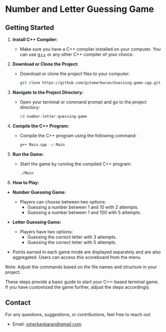 # Number and Letter Guessing Game

## Getting Started

1. **Install C++ Compiler:**
   - Make sure you have a C++ compiler installed on your computer. You can use [g++](https://gcc.gnu.org/) or any other C++ compiler of your choice.

2. **Download or Clone the Project:**
   - Download or clone the project files to your computer:
     ```bash
     git clone https://github.com/gitomerbaran/Guessing-game-cpp.git
     ```

3. **Navigate to the Project Directory:**
   - Open your terminal or command prompt and go to the project directory:
     ```bash
     cd number-letter-guessing-game
     ```

4. **Compile the C++ Program:**
   - Compile the C++ program using the following command:
     ```bash
     g++ Main.cpp -o Main
     ```

5. **Run the Game:**
   - Start the game by running the compiled C++ program:
     ```bash
     ./Main
     ```

6. **How to Play:**

- **Number Guessing Game:**
  - Players can choose between two options:
    - Guessing a number between 1 and 10 with 2 attempts.
    - Guessing a number between 1 and 100 with 5 attempts.

- **Letter Guessing Game:**
  - Players have two options:
    - Guessing the correct letter with 3 attempts.
    - Guessing the correct letter with 5 attempts.

- Points earned in each game mode are displayed separately and are also aggregated. Users can access this scoreboard from the menu.

Note: Adjust the commands based on the file names and structure in your project.

These steps provide a basic guide to start your C++-based terminal game. If you have customized the game further, adjust the steps accordingly.

## Contact

For any questions, suggestions, or contributions, feel free to reach out:

- Email: [omerkaybaran@gmail.com](mailto:omerkaybaran@gmail.com)
